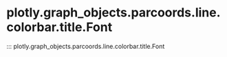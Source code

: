 # plotly.graph_objects.parcoords.line.colorbar.title.Font

::: plotly.graph_objects.parcoords.line.colorbar.title.Font
